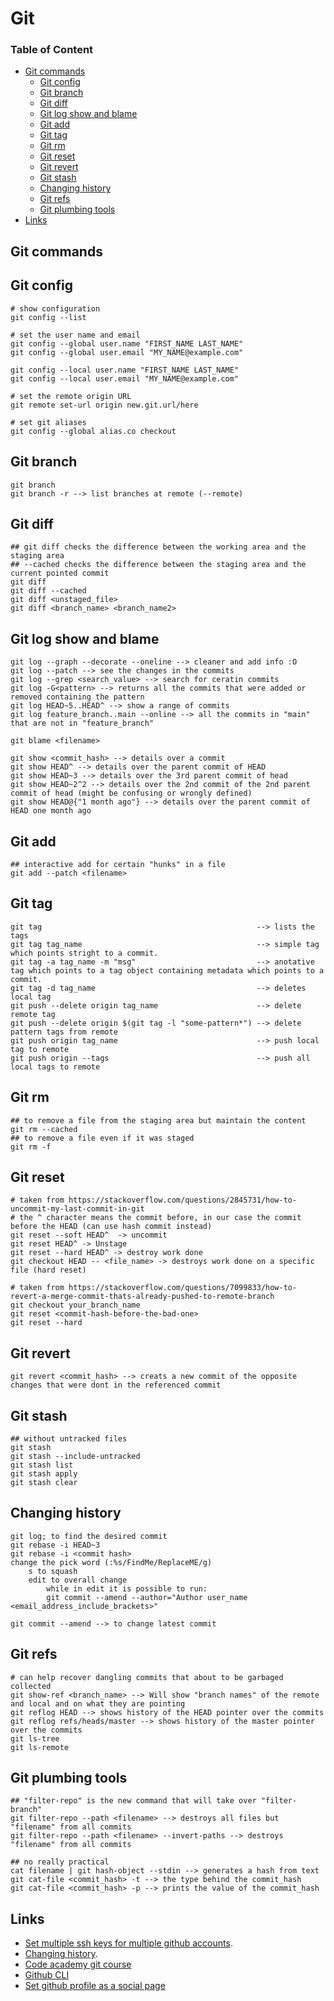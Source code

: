 # Git

### Table of Content
* [Git commands](#git-commands)
  * [Git config](#git-config)
  * [Git branch](#git-branch)
  * [Git diff](#git-diff)
  * [Git log show and blame](#git-log-show-and-blame)
  * [Git add](#git-add)
  * [Git tag](#git-tag)
  * [Git rm](#git-rm)
  * [Git reset](#git-reset)
  * [Git revert](#git-revert)
  * [Git stash](#git-stash)
  * [Changing history](#changing-history)
  * [Git refs](#git-refs)
  * [Git plumbing tools](#git-plumbing-tools)
* [Links](#links)

## Git commands

## Git config

```
# show configuration
git config --list

# set the user name and email
git config --global user.name "FIRST_NAME LAST_NAME"
git config --global user.email "MY_NAME@example.com"

git config --local user.name "FIRST_NAME LAST_NAME"
git config --local user.email "MY_NAME@example.com"
```
```
# set the remote origin URL
git remote set-url origin new.git.url/here
```
```
# set git aliases
git config --global alias.co checkout
```

## Git branch

```
git branch
git branch -r --> list branches at remote (--remote)
```

## Git diff

```
## git diff checks the difference between the working area and the staging area
## --cached checks the difference between the staging area and the current pointed commit
git diff
git diff --cached
git diff <unstaged_file>
git diff <branch_name> <branch_name2>
```

## Git log show and blame

```
git log --graph --decorate --oneline --> cleaner and add info :O
git log --patch --> see the changes in the commits
git log --grep <search_value> --> search for ceratin commits
git log -G<pattern> --> returns all the commits that were added or removed containing the pattern
git log HEAD~5..HEAD^ --> show a range of commits
git log feature_branch..main --online --> all the commits in "main" that are not in "feature_branch"

git blame <filename>

git show <commit_hash> --> details over a commit
git show HEAD^ --> details over the parent commit of HEAD
git show HEAD~3 --> details over the 3rd parent commit of head
git show HEAD~2^2 --> details over the 2nd commit of the 2nd parent commit of head (might be confusing or wrongly defined)
git show HEAD@{"1 month ago"} --> details over the parent commit of HEAD one month ago
```

## Git add

```
## interactive add for certain "hunks" in a file
git add --patch <filename>
```

## Git tag

```
git tag                                                --> lists the tags
git tag tag_name                                       --> simple tag which points stright to a commit.
git tag -a tag_name -m "msg"                           --> anotative tag which points to a tag object containing metadata which points to a commit.
git tag -d tag_name                                    --> deletes local tag
git push --delete origin tag_name                      --> delete remote tag
git push --delete origin $(git tag -l "some-pattern*") --> delete pattern tags from remote
git push origin tag_name                               --> push local tag to remote
git push origin --tags                                 --> push all local tags to remote
```

## Git rm

```
## to remove a file from the staging area but maintain the content
git rm --cached
## to remove a file even if it was staged
git rm -f
```

## Git reset

```
# taken from https://stackoverflow.com/questions/2845731/how-to-uncommit-my-last-commit-in-git
# the ^ character means the commit before, in our case the commit before the HEAD (can use hash commit instead)
git reset --soft HEAD^  -> uncommit
git reset HEAD^ -> Unstage
git reset --hard HEAD^ -> destroy work done
git checkout HEAD -- <file_name> -> destroys work done on a specific file (hard reset)

# taken from https://stackoverflow.com/questions/7099833/how-to-revert-a-merge-commit-thats-already-pushed-to-remote-branch
git checkout your_branch_name
git reset <commit-hash-before-the-bad-one>
git reset --hard
```

## Git revert

```
git revert <commit_hash> --> creats a new commit of the opposite changes that were dont in the referenced commit
```

## Git stash

```
## without untracked files
git stash
git stash --include-untracked
git stash list
git stash apply
git stash clear
```

## Changing history

```
git log; to find the desired commit
git rebase -i HEAD~3
git rebase -i <commit hash>
change the pick word (:%s/FindMe/ReplaceME/g)
    s to squash
    edit to overall change
        while in edit it is possible to run:
        git commit --amend --author="Author user_name <email_address_include_brackets>"

git commit --amend --> to change latest commit
```

## Git refs

```
# can help recover dangling commits that about to be garbaged collected
git show-ref <branch_name> --> Will show "branch names" of the remote and local and on what they are pointing
git reflog HEAD --> shows history of the HEAD pointer over the commits
git reflog refs/heads/master --> shows history of the master pointer over the commits
git ls-tree
git ls-remote
```

## Git plumbing tools

```
## "filter-repo" is the new command that will take over "filter-branch"
git filter-repo --path <filename> --> destroys all files but "filename" from all commits
git filter-repo --path <filename> --invert-paths --> destroys "filename" from all commits

## no really practical
cat filename | git hash-object --stdin --> generates a hash from text
git cat-file <commit_hash> -t --> the type behind the commit_hash
git cat-file <commit_hash> -p --> prints the value of the commit_hash
```

## Links

* [Set multiple ssh keys for multiple github accounts](https://gist.github.com/jexchan/2351996).
* [Changing history](https://www.atlassian.com/git/tutorials/rewriting-history/git-rebase).
* [Code academy git course](https://www.codecademy.com/learn/learn-git)
* [Github CLI](https://cli.github.com/manual/)
* [Set github profile as a social page](https://github.com/bobbyiliev/introduction-to-git-and-github-ebook/blob/main/ebook/en/content/997-create-your-github-profile.md)